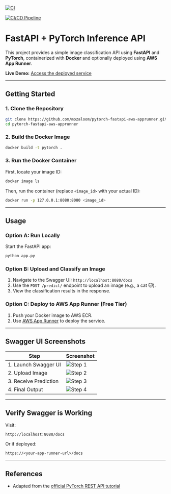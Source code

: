 [![CI](https://github.com/mozaloom/pytorch-fastapi-aws-apprunner/actions/workflows/cicd.yml/badge.svg)](https://github.com/mozaloom/pytorch-fastapi-aws-apprunner/actions/workflows/cicd.yml)

[![CI/CD Pipeline](https://github.com/mozaloom/pytorch-fastapi-aws-apprunner/actions/workflows/main.yml/badge.svg)](https://github.com/mozaloom/pytorch-fastapi-aws-apprunner/actions/workflows/main.yml)

# FastAPI + PyTorch Inference API

This project provides a simple image classification API using **FastAPI** and **PyTorch**, containerized with **Docker** and optionally deployed using **AWS App Runner**.

**Live Demo:** [Access the deployed service](https://pspcyz4qxx.us-east-1.awsapprunner.com)

---

## Getting Started

### 1. Clone the Repository
```bash
git clone https://github.com/mozaloom/pytorch-fastapi-aws-apprunner.git
cd pytorch-fastapi-aws-apprunner
```

### 2. Build the Docker Image
```bash
docker build -t pytorch .
```

### 3. Run the Docker Container
First, locate your image ID:
```bash
docker image ls
```
Then, run the container (replace `<image_id>` with your actual ID):
```bash
docker run -p 127.0.0.1:8080:8080 <image_id>
```

---

## Usage

### Option A: Run Locally
Start the FastAPI app:
```bash
python app.py
```

### Option B: Upload and Classify an Image
1. Navigate to the Swagger UI: `http://localhost:8080/docs`
2. Use the `POST /predict/` endpoint to upload an image (e.g., a cat 🐱).
3. View the classification results in the response.

### Option C: Deploy to AWS App Runner (Free Tier)
1. Push your Docker image to AWS ECR.
2. Use [AWS App Runner](https://docs.aws.amazon.com/apprunner/latest/dg/what-is-apprunner.html) to deploy the service.

---

## Swagger UI Screenshots

| Step | Screenshot |
|------|------------|
| 1. Launch Swagger UI | ![Step 1](https://user-images.githubusercontent.com/58792/131587003-f5667c28-7cbe-402e-8795-f32a6ca9a4d1.png) |
| 2. Upload Image | ![Step 2](https://user-images.githubusercontent.com/58792/131587286-341e795c-76dc-46a1-8ee9-528134410935.png) |
| 3. Receive Prediction | ![Step 3](https://user-images.githubusercontent.com/58792/131587004-198ad6d5-2197-4de5-a6dd-4eb3c41e675e.png) |
| 4. Final Output | ![Step 4](https://user-images.githubusercontent.com/58792/131587005-866b0974-63d7-4fed-abf2-9c634721669f.png) |

---

## Verify Swagger is Working
Visit:
```
http://localhost:8080/docs 
```
Or if deployed:
```
https://<your-app-runner-url>/docs
```

---

## References

- Adapted from the [official PyTorch REST API tutorial](https://pytorch.org/tutorials/intermediate/flask_rest_api_tutorial.html)

